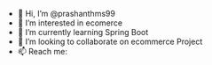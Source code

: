 - 👋 Hi, I’m @prashanthms99
- 👀 I’m interested in ecomerce
- 🌱 I’m currently learning Spring Boot
- 💞️ I’m looking to collaborate on ecommerce Project
- 📫 Reach me:

<!---
prashanthms99/prashanthms99 is a ✨ special ✨ repository because its `README.md` (this file) appears on your GitHub profile.
You can click the Preview link to take a look at your changes.
--->
